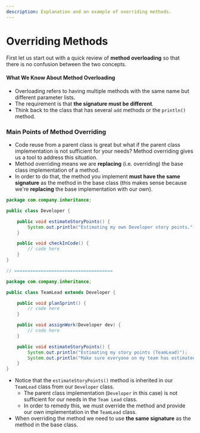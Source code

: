 ```yaml
---
description: Explanation and an example of overriding methods.
---
```


# Overriding Methods

First let us start out with a quick review of **method overloading** so that there is no confusion between the two concepts. 

#### What We Know About Method Overloading

* Overloading refers to having multiple methods with the same name but different parameter lists.
* The requirement is that **the signature must be different**.
* Think back to the class that has several `add` methods or the `println()` method.

### Main Points of Method Overriding

* Code reuse from a parent class is great but what if the parent class implementation is not sufficient for your needs? Method overriding gives us a tool to address this situation.
* Method overriding means we are **replacing** \(i.e. overriding\) the base class implementation of a method.
* In order to do that, the method you implement **must have the same signature** as the method in the base class \(this makes sense because we're **replacing** the base implementation with our own\).

```java
package com.company.inheritance;

public class Developer {

    public void estimateStoryPoints() {
        System.out.println("Estimating my own Developer story points.");
    }

    public void checkInCode() {
        // code here
    }
}

// =====================================

package com.company.inheritance;

public class TeamLead extends Developer {

    public void planSprint() {
        // code here
    }

    public void assignWork(Developer dev) {
        // code here
    }

    public void estimateStoryPoints() {
        System.out.println("Estimating my story points (TeamLead)");
        System.out.println("Make sure everyone on my team has estimated their story points.");
    }
}

```

* Notice that the `estimateStoryPoints()` method is inherited in our `TeamLead` class from our `Developer` class. 
  * The parent class implementation \(`Developer` in this case\) is not sufficient for our needs in the `Team Lead` class. 
  * In order to remedy this, we must override the method and provide our own implementation in the `TeamLead` class.
* When overriding the method we need to  use **the same signature** as the method in the base class.

